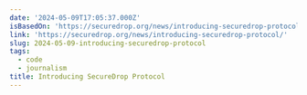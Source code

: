 ```yaml
---
date: '2024-05-09T17:05:37.000Z'
isBasedOn: 'https://securedrop.org/news/introducing-securedrop-protocol/'
link: 'https://securedrop.org/news/introducing-securedrop-protocol/'
slug: 2024-05-09-introducing-securedrop-protocol
tags:
  - code
  - journalism
title: Introducing SecureDrop Protocol
---
```


